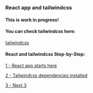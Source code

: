 ### React app and tailwindcss

#### This is work in progress!

#### You can check tailwindcss here:
[tailwindcss](https://tailwindcss.com)

#### React and tailwindcss Step-by-Step:

[1 - React app starts here ](../../tree/1b4f8781731c5a7c7436e7f9344792373e6f7c6b/)

[2 - Tailwindcss dependencies installed  ](../../tree/d70ad3faf14c66c7c851199e945a7bdff741d464/)

[3 - Next 3 ](../../tree//)


